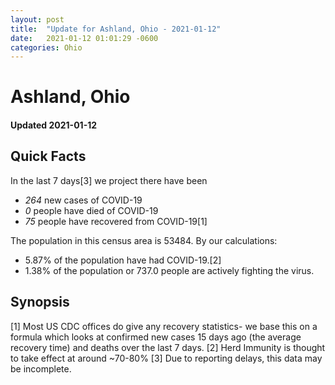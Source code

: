 ```yaml
---
layout: post
title:  "Update for Ashland, Ohio - 2021-01-12"
date:   2021-01-12 01:01:29 -0600
categories: Ohio
---
```


# Ashland, Ohio
#### Updated 2021-01-12

## Quick Facts

In the last 7 days[3] we project there have been
- *264* new cases of COVID-19
- *0* people have died of COVID-19
- *75* people have recovered from COVID-19[1]

The population in this census area is 53484. By our calculations:
- 5.87% of the population have had COVID-19.[2]
- 1.38% of the population or 737.0 people are actively fighting the virus.

## Synopsis




[1] Most US CDC offices do give any recovery statistics- we base this on a formula which looks at confirmed new cases
15 days ago (the average recovery time) and deaths over the last 7 days.
[2] Herd Immunity is thought to take effect at around ~70-80%
[3] Due to reporting delays, this data may be incomplete. 
    